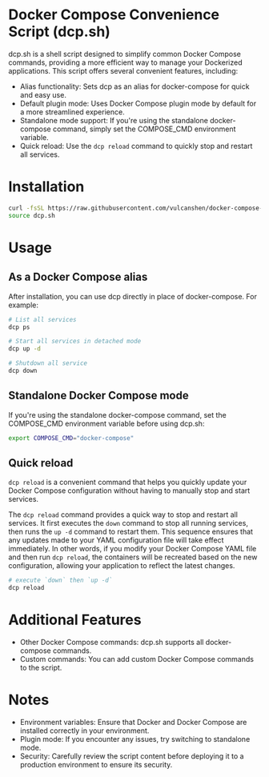 # Docker Compose Convenience Script (dcp.sh)

dcp.sh is a shell script designed to simplify common Docker Compose commands, providing a more efficient way to manage your Dockerized applications. This script offers several convenient features, including:

- Alias functionality: Sets dcp as an alias for docker-compose for quick and easy use.
- Default plugin mode: Uses Docker Compose plugin mode by default for a more streamlined experience.
- Standalone mode support: If you're using the standalone docker-compose command, simply set the COMPOSE_CMD environment variable.
- Quick reload: Use the `dcp reload` command to quickly stop and restart all services.


# Installation

```sh
curl -fsSL https://raw.githubusercontent.com/vulcanshen/docker-compose-convenience-script/refs/heads/main/dcp.sh -o dcp.sh
source dcp.sh
```

# Usage

## As a Docker Compose alias

After installation, you can use dcp directly in place of docker-compose. For example:

```sh
# List all services
dcp ps

# Start all services in detached mode
dcp up -d

# Shutdown all service
dcp down
```

## Standalone Docker Compose mode

If you're using the standalone docker-compose command, set the COMPOSE_CMD environment variable before using dcp.sh:

```sh
export COMPOSE_CMD="docker-compose"
```

## Quick reload

`dcp reload` is a convenient command that helps you quickly update your Docker Compose configuration without having to manually stop and start services.

The `dcp reload` command provides a quick way to stop and restart all services. It first executes the `down` command to stop all running services, then runs the `up -d` command to restart them. This sequence ensures that any updates made to your YAML configuration file will take effect immediately. In other words, if you modify your Docker Compose YAML file and then run `dcp reload`, the containers will be recreated based on the new configuration, allowing your application to reflect the latest changes.

```sh
# execute `down` then `up -d`
dcp reload
```


# Additional Features

- Other Docker Compose commands: dcp.sh supports all docker-compose commands.
- Custom commands: You can add custom Docker Compose commands to the script.

# Notes
- Environment variables: Ensure that Docker and Docker Compose are installed correctly in your environment.
- Plugin mode: If you encounter any issues, try switching to standalone mode.
- Security: Carefully review the script content before deploying it to a production environment to ensure its security.